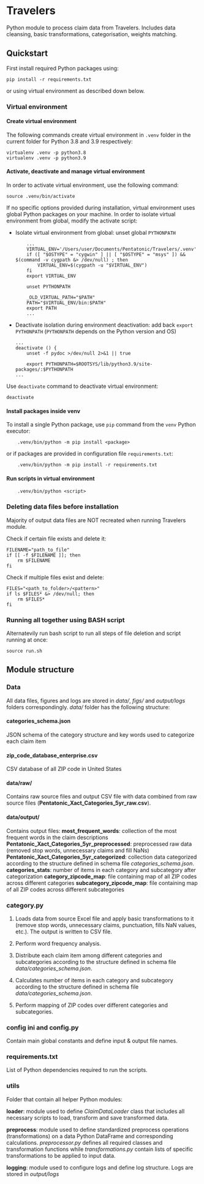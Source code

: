 # Travelers

Python module to process claim data from Travelers. Includes data cleansing, basic transformations, categorisation, weights matching.

## Quickstart

First install required Python packages using:

```pip install -r requirements.txt```

or using virtual environment as described down below.

### Virtual environment

#### Create virtual environment

The following commands create virtual environment in `.venv` folder in the current folder for Python 3.8 and 3.9 respectively:

```
virtualenv .venv -p python3.8
virtualenv .venv -p python3.9
```

#### Activate, deactivate and manage virtual environment
In order to activate virtual environment, use the following command:

```
source .venv/bin/activate
```

If no specific options provided during installation, virtual environment uses global Python packages on your machine. In order to isolate virtual environment from global, modify the activate script:

- Isolate virtual environment from global: unset global `PYTHONPATH`

    ```
        ...
        VIRTUAL_ENV='/Users/user/Documents/Pentatonic/Travelers/.venv'
        if ([ "$OSTYPE" = "cygwin" ] || [ "$OSTYPE" = "msys" ]) && $(command -v cygpath &> /dev/null) ; then
            VIRTUAL_ENV=$(cygpath -u "$VIRTUAL_ENV")
        fi
        export VIRTUAL_ENV

        unset PYTHONPATH

        _OLD_VIRTUAL_PATH="$PATH"
        PATH="$VIRTUAL_ENV/bin:$PATH"
        export PATH
        ...
    ```

- Deactivate isolation during environment deactivation: add back `export PYTHONPATH` (`PYTHONPATH` depends on the Python version and OS)

    ```
    ...
    deactivate () {
        unset -f pydoc >/dev/null 2>&1 || true

        export PYTHONPATH=$ROOTSYS/lib/python3.9/site-packages/:$PYTHONPATH
    ...
    ```

Use `deactivate` command to deactivate virtual environment:

```
deactivate
```

#### Install packages inside venv

To install a single Python package, use `pip` command from the `venv` Python executor:

```
    .venv/bin/python -m pip install <package>
```

or if packages are provided in configuration file `requirements.txt`:

```
    .venv/bin/python -m pip install -r requirements.txt
```

#### Run scripts in virtual environment

```
    .venv/bin/python <script>
```

### Deleting data files before installation

Majority of output data files are NOT recreated when running Travelers module. 

Check if certain file exists and delete it:

```
FILENAME="path_to_file"
if [[ -f $FILENAME ]]; then
    rm $FILENAME
fi
```

Check if multiple files exist and delete:

```
FILES="<path_to_folder>/<pattern>"
if ls $FILES* &> /dev/null; then
    rm $FILES*
fi
```

### Running all together using BASH script

Alternatevily run bash script to run all steps of file deletion and script running at once:

`source run.sh`

## Module structure

### Data 

All data files, figures and logs are stored in *data/*, *figs/* and *output/logs* folders correspondingly. 
*data/* folder has the following structure:

#### categories_schema.json
JSON schema of the category structure and key words used to categorize each claim item 

#### zip_code_database_enterprise.csv 
CSV database of all ZIP code in United States

#### data/raw/
Contains raw source files and output CSV file with data combined from raw source files (**Pentatonic_Xact_Categories_5yr_raw.csv**).

#### data/output/
Contains output files:
**most_frequent_words**: collection of the most frequent words in the claim descriptions
**Pentatonic_Xact_Categories_5yr_preprocessed**: preprocessed raw data (removed stop words, unnecessary claims and fill NaNs)
**Pentatonic_Xact_Categories_5yr_categorized**: collection data categorized according to the structure defined in schema file *categories_schema.json*.
**categories_stats**: number of items in each category and subcategory after categorization
**category_zipcode_map**: file containing map of all ZIP codes across different categories
**subcategory_zipcode_map**: file containing map of all ZIP codes across different subcategories

### category.py

1. Loads data from source Excel file and apply basic transformations to it (remove stop words, unnecessary claims, punctuation, fills NaN values, etc.). The output is written to CSV file.

2. Perform word frequency analysis. 

3. Distribute each claim item among different categories and subcategories according to the structure defined in schema file *data/categories_schema.json*.

3. Calculates number of items in each category and subcategory according to the structure defined in schema file *data/categories_schema.json*.

4. Perform mapping of ZIP codes over different categories and subcategories.

### config ini and config.py

Contain main global constants and define input & output file names.

### requirements.txt

List of Python dependencies required to run the scripts.

### utils

Folder that contain all helper Python modules:

**loader**: module used to define *ClaimDataLoader* class that includes all necessary scripts to load, transform and save transformed data.

**preprocess**: module used to define standardized preprocess operations (transformations)  on a data Python DataFrame and corresponding calculations. *preprocessor.py* defines all required classes and transformation functions while *transformations.py* contain lists of specific transformations to be applied to input data.

**logging**: module used to configure logs and define log structure. Logs are stored in *output/logs*
